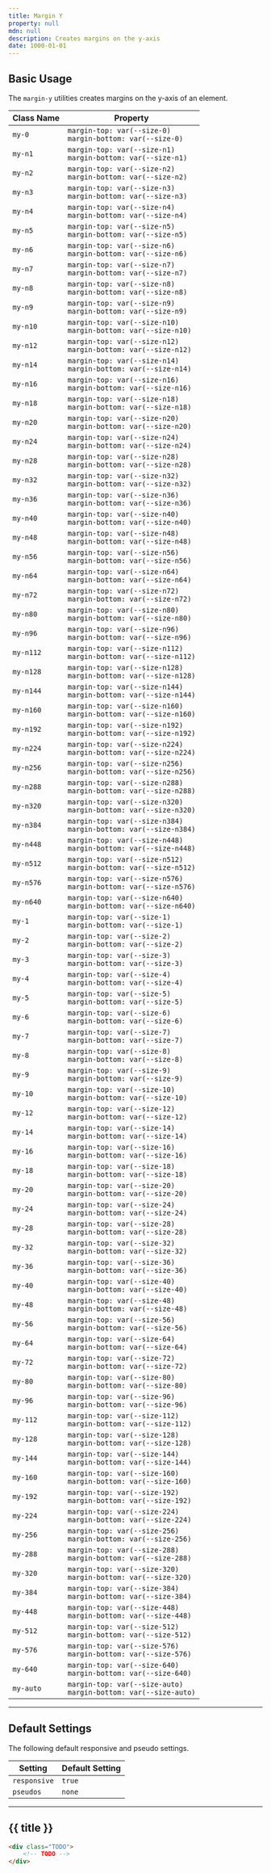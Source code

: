 ```yaml
---
title: Margin Y
property: null
mdn: null
description: Creates margins on the y-axis
date: 1000-01-01
---
```


## Basic Usage

The `margin-y` utilities creates margins on the y-axis of an element.

| Class Name | Property                                                            |
| ---------- | ------------------------------------------------------------------- |
| `my-0`     | `margin-top: var(--size-0)`<br>`margin-bottom: var(--size-0)`       |
| `my-n1`    | `margin-top: var(--size-n1)`<br>`margin-bottom: var(--size-n1)`     |
| `my-n2`    | `margin-top: var(--size-n2)`<br>`margin-bottom: var(--size-n2)`     |
| `my-n3`    | `margin-top: var(--size-n3)`<br>`margin-bottom: var(--size-n3)`     |
| `my-n4`    | `margin-top: var(--size-n4)`<br>`margin-bottom: var(--size-n4)`     |
| `my-n5`    | `margin-top: var(--size-n5)`<br>`margin-bottom: var(--size-n5)`     |
| `my-n6`    | `margin-top: var(--size-n6)`<br>`margin-bottom: var(--size-n6)`     |
| `my-n7`    | `margin-top: var(--size-n7)`<br>`margin-bottom: var(--size-n7)`     |
| `my-n8`    | `margin-top: var(--size-n8)`<br>`margin-bottom: var(--size-n8)`     |
| `my-n9`    | `margin-top: var(--size-n9)`<br>`margin-bottom: var(--size-n9)`     |
| `my-n10`   | `margin-top: var(--size-n10)`<br>`margin-bottom: var(--size-n10)`   |
| `my-n12`   | `margin-top: var(--size-n12)`<br>`margin-bottom: var(--size-n12)`   |
| `my-n14`   | `margin-top: var(--size-n14)`<br>`margin-bottom: var(--size-n14)`   |
| `my-n16`   | `margin-top: var(--size-n16)`<br>`margin-bottom: var(--size-n16)`   |
| `my-n18`   | `margin-top: var(--size-n18)`<br>`margin-bottom: var(--size-n18)`   |
| `my-n20`   | `margin-top: var(--size-n20)`<br>`margin-bottom: var(--size-n20)`   |
| `my-n24`   | `margin-top: var(--size-n24)`<br>`margin-bottom: var(--size-n24)`   |
| `my-n28`   | `margin-top: var(--size-n28)`<br>`margin-bottom: var(--size-n28)`   |
| `my-n32`   | `margin-top: var(--size-n32)`<br>`margin-bottom: var(--size-n32)`   |
| `my-n36`   | `margin-top: var(--size-n36)`<br>`margin-bottom: var(--size-n36)`   |
| `my-n40`   | `margin-top: var(--size-n40)`<br>`margin-bottom: var(--size-n40)`   |
| `my-n48`   | `margin-top: var(--size-n48)`<br>`margin-bottom: var(--size-n48)`   |
| `my-n56`   | `margin-top: var(--size-n56)`<br>`margin-bottom: var(--size-n56)`   |
| `my-n64`   | `margin-top: var(--size-n64)`<br>`margin-bottom: var(--size-n64)`   |
| `my-n72`   | `margin-top: var(--size-n72)`<br>`margin-bottom: var(--size-n72)`   |
| `my-n80`   | `margin-top: var(--size-n80)`<br>`margin-bottom: var(--size-n80)`   |
| `my-n96`   | `margin-top: var(--size-n96)`<br>`margin-bottom: var(--size-n96)`   |
| `my-n112`  | `margin-top: var(--size-n112)`<br>`margin-bottom: var(--size-n112)` |
| `my-n128`  | `margin-top: var(--size-n128)`<br>`margin-bottom: var(--size-n128)` |
| `my-n144`  | `margin-top: var(--size-n144)`<br>`margin-bottom: var(--size-n144)` |
| `my-n160`  | `margin-top: var(--size-n160)`<br>`margin-bottom: var(--size-n160)` |
| `my-n192`  | `margin-top: var(--size-n192)`<br>`margin-bottom: var(--size-n192)` |
| `my-n224`  | `margin-top: var(--size-n224)`<br>`margin-bottom: var(--size-n224)` |
| `my-n256`  | `margin-top: var(--size-n256)`<br>`margin-bottom: var(--size-n256)` |
| `my-n288`  | `margin-top: var(--size-n288)`<br>`margin-bottom: var(--size-n288)` |
| `my-n320`  | `margin-top: var(--size-n320)`<br>`margin-bottom: var(--size-n320)` |
| `my-n384`  | `margin-top: var(--size-n384)`<br>`margin-bottom: var(--size-n384)` |
| `my-n448`  | `margin-top: var(--size-n448)`<br>`margin-bottom: var(--size-n448)` |
| `my-n512`  | `margin-top: var(--size-n512)`<br>`margin-bottom: var(--size-n512)` |
| `my-n576`  | `margin-top: var(--size-n576)`<br>`margin-bottom: var(--size-n576)` |
| `my-n640`  | `margin-top: var(--size-n640)`<br>`margin-bottom: var(--size-n640)` |
| `my-1`     | `margin-top: var(--size-1)`<br>`margin-bottom: var(--size-1)`       |
| `my-2`     | `margin-top: var(--size-2)`<br>`margin-bottom: var(--size-2)`       |
| `my-3`     | `margin-top: var(--size-3)`<br>`margin-bottom: var(--size-3)`       |
| `my-4`     | `margin-top: var(--size-4)`<br>`margin-bottom: var(--size-4)`       |
| `my-5`     | `margin-top: var(--size-5)`<br>`margin-bottom: var(--size-5)`       |
| `my-6`     | `margin-top: var(--size-6)`<br>`margin-bottom: var(--size-6)`       |
| `my-7`     | `margin-top: var(--size-7)`<br>`margin-bottom: var(--size-7)`       |
| `my-8`     | `margin-top: var(--size-8)`<br>`margin-bottom: var(--size-8)`       |
| `my-9`     | `margin-top: var(--size-9)`<br>`margin-bottom: var(--size-9)`       |
| `my-10`    | `margin-top: var(--size-10)`<br>`margin-bottom: var(--size-10)`     |
| `my-12`    | `margin-top: var(--size-12)`<br>`margin-bottom: var(--size-12)`     |
| `my-14`    | `margin-top: var(--size-14)`<br>`margin-bottom: var(--size-14)`     |
| `my-16`    | `margin-top: var(--size-16)`<br>`margin-bottom: var(--size-16)`     |
| `my-18`    | `margin-top: var(--size-18)`<br>`margin-bottom: var(--size-18)`     |
| `my-20`    | `margin-top: var(--size-20)`<br>`margin-bottom: var(--size-20)`     |
| `my-24`    | `margin-top: var(--size-24)`<br>`margin-bottom: var(--size-24)`     |
| `my-28`    | `margin-top: var(--size-28)`<br>`margin-bottom: var(--size-28)`     |
| `my-32`    | `margin-top: var(--size-32)`<br>`margin-bottom: var(--size-32)`     |
| `my-36`    | `margin-top: var(--size-36)`<br>`margin-bottom: var(--size-36)`     |
| `my-40`    | `margin-top: var(--size-40)`<br>`margin-bottom: var(--size-40)`     |
| `my-48`    | `margin-top: var(--size-48)`<br>`margin-bottom: var(--size-48)`     |
| `my-56`    | `margin-top: var(--size-56)`<br>`margin-bottom: var(--size-56)`     |
| `my-64`    | `margin-top: var(--size-64)`<br>`margin-bottom: var(--size-64)`     |
| `my-72`    | `margin-top: var(--size-72)`<br>`margin-bottom: var(--size-72)`     |
| `my-80`    | `margin-top: var(--size-80)`<br>`margin-bottom: var(--size-80)`     |
| `my-96`    | `margin-top: var(--size-96)`<br>`margin-bottom: var(--size-96)`     |
| `my-112`   | `margin-top: var(--size-112)`<br>`margin-bottom: var(--size-112)`   |
| `my-128`   | `margin-top: var(--size-128)`<br>`margin-bottom: var(--size-128)`   |
| `my-144`   | `margin-top: var(--size-144)`<br>`margin-bottom: var(--size-144)`   |
| `my-160`   | `margin-top: var(--size-160)`<br>`margin-bottom: var(--size-160)`   |
| `my-192`   | `margin-top: var(--size-192)`<br>`margin-bottom: var(--size-192)`   |
| `my-224`   | `margin-top: var(--size-224)`<br>`margin-bottom: var(--size-224)`   |
| `my-256`   | `margin-top: var(--size-256)`<br>`margin-bottom: var(--size-256)`   |
| `my-288`   | `margin-top: var(--size-288)`<br>`margin-bottom: var(--size-288)`   |
| `my-320`   | `margin-top: var(--size-320)`<br>`margin-bottom: var(--size-320)`   |
| `my-384`   | `margin-top: var(--size-384)`<br>`margin-bottom: var(--size-384)`   |
| `my-448`   | `margin-top: var(--size-448)`<br>`margin-bottom: var(--size-448)`   |
| `my-512`   | `margin-top: var(--size-512)`<br>`margin-bottom: var(--size-512)`   |
| `my-576`   | `margin-top: var(--size-576)`<br>`margin-bottom: var(--size-576)`   |
| `my-640`   | `margin-top: var(--size-640)`<br>`margin-bottom: var(--size-640)`   |
| `my-auto`  | `margin-top: var(--size-auto)`<br>`margin-bottom: var(--size-auto)` |

---

## Default Settings

The following default responsive and pseudo settings.

| Setting      | Default Setting |
| ------------ | --------------- |
| `responsive` | `true`          |
| `pseudos`    | `none`          |

---

## {{ title }}

<div class="bg-silver-200 p-20 h-256 radius-md flex flex-wrap align-content-center">
  <!-- ... -->
</div>

```html
<div class="TODO">
	<!-- TODO -->
</div>
```

<!-- No MDN docs -->
